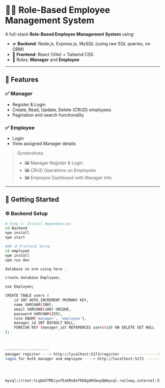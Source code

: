 # 🧑‍💼 Role-Based Employee Management System

A full-stack **Role-Based Employee Management System** using:

- 🔙 **Backend**: Node.js, Express.js, MySQL (using raw SQL queries, no ORM)
- 🎯 **Frontend**: React (Vite) + Tailwind CSS
- 👥 Roles: **Manager** and **Employee**

---

## 📸 Features

### ✅ Manager
- Register & Login
- Create, Read, Update, Delete (CRUD) employees
- Pagination and search functionality

### ✅ Employee
- Login
- View assigned Manager details

> Screenshots:
> - 🖼️ Manager Register & Login
> - 🖼️ CRUD Operations on Employees
> - 🖼️ Employee Dashboard with Manager Info

---

## 🏁 Getting Started

### ⚙️ Backend Setup

```bash
# Step 1: Install dependencies
cd Backend
npm install
npm start

### ⚙️ Frontend Setup
cd employee
npm install
npm run dev

database no orm using here .

create database Employee;

use Employee;

CREATE TABLE users (
    id INT AUTO_INCREMENT PRIMARY KEY,
    name VARCHAR(100),
    email VARCHAR(100) UNIQUE,
    password VARCHAR(255),
    role ENUM('manager', 'employee'),
    manager_id INT DEFAULT NULL,
    FOREIGN KEY (manager_id) REFERENCES users(id) ON DELETE SET NULL
);



--------------------
manager register ---> http://localhost:5173/register -----------------> for manager regster
login for both manager and employee ----> http://localhost:5173 --------->




mysql://root:tLqbbSTMEiyafEakMxQsFEDAgdKkbwyQ@mysql.railway.internal:3306/railway












